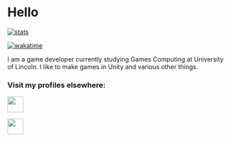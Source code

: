 # Hello

[![stats](https://github-readme-stats-delta-woad.vercel.app/api/top-langs/?username=loganator956&layout=donut&langs_count=6&theme=transparent)](https://github.com/anuraghazra/github-readme-stats)

[![wakatime](https://wakatime.com/badge/user/5afe299e-7223-4772-b60d-a7e0c5c8881b.svg)](https://wakatime.com/@5afe299e-7223-4772-b60d-a7e0c5c8881b)

I am a game developer currently studying Games Computing at University of Lincoln. I like to make games in Unity and various other things. 

### Visit my profiles elsewhere:

<a href="https://namesnotsteve.itch.io"><img src="https://static.itch.io/images/logo-white-new.svg" height="36"/></a>

<a href="https://www.freecodecamp.org/fcc54608d7e-b293-40fb-ba09-ac45be223b8c"><img src="https://design-style-guide.freecodecamp.org/downloads/fcc_primary_large.svg" height="36"/></a>
